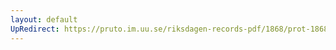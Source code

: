 ```yaml
---
layout: default
UpRedirect: https://pruto.im.uu.se/riksdagen-records-pdf/1868/prot-1868--ak--208/prot-1868--ak--208_003.pdf
---
```

